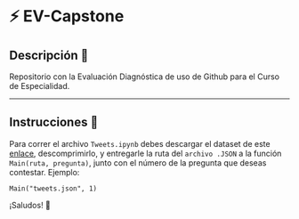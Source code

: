 # ⚡ EV-Capstone  #

## Descripción 🏁 ##

Repositorio con la Evaluación Diagnóstica de uso de Github para el Curso de Especialidad.

***

## Instrucciones 🐛 ##

Para correr el archivo `Tweets.ipynb` debes descargar el dataset de este [enlace](https://www.kaggle.com/datasets/prathamsharma123/farmers-protest-tweets-dataset-raw-json), descomprimirlo, y entregarle la ruta del ``archivo .JSON`` a la función ``Main(ruta, pregunta)``, junto con el número de la pregunta que deseas contestar. Ejemplo:
    
    Main("tweets.json", 1) 
 
  
¡Saludos! 🍎
